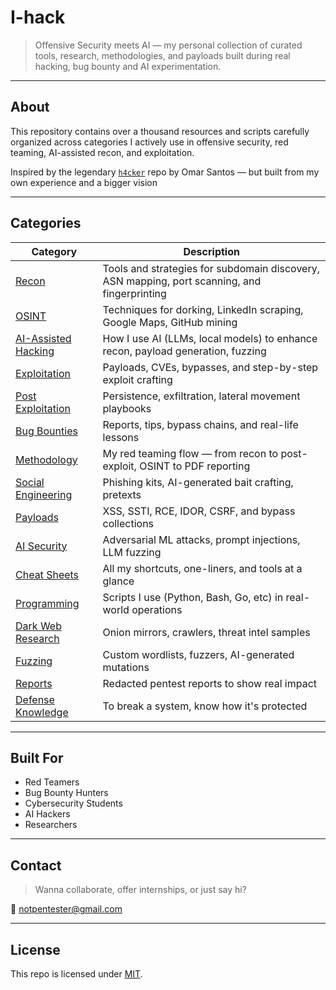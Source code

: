 # I-hack

> Offensive Security meets AI — my personal collection of curated tools, research, methodologies, and payloads built during real hacking, bug bounty and AI experimentation.

---

##  About

This repository contains over a thousand resources and scripts carefully organized across categories I actively use in offensive security, red teaming, AI-assisted recon, and exploitation.

Inspired by the legendary [`h4cker`](https://github.com/The-Art-of-Hacking/h4cker) repo by Omar Santos — but built from my own experience and a bigger vision

---

## Categories

| Category | Description |
|---------|-------------|
| [ Recon](./recon/) | Tools and strategies for subdomain discovery, ASN mapping, port scanning, and fingerprinting |
| [ OSINT](./osint/) | Techniques for dorking, LinkedIn scraping, Google Maps, GitHub mining |
| [AI-Assisted Hacking](./ai-assisted_hacking/) | How I use AI (LLMs, local models) to enhance recon, payload generation, fuzzing |
| [ Exploitation](./exploit_development/) | Payloads, CVEs, bypasses, and step-by-step exploit crafting |
| [Post Exploitation](./post_exploitation/) | Persistence, exfiltration, lateral movement playbooks |
| [ Bug Bounties](./bug_bounties/) | Reports, tips, bypass chains, and real-life lessons |
| [Methodology](./methodology/) | My red teaming flow — from recon to post-exploit, OSINT to PDF reporting |
| [ Social Engineering](./social_engineering/) | Phishing kits, AI-generated bait crafting, pretexts |
| [Payloads](./payloads/) | XSS, SSTI, RCE, IDOR, CSRF, and bypass collections |
| [ AI Security](./ai_security/) | Adversarial ML attacks, prompt injections, LLM fuzzing |
| [ Cheat Sheets](./cheat_sheets/) | All my shortcuts, one-liners, and tools at a glance |
| [ Programming](./programming/) | Scripts I use (Python, Bash, Go, etc) in real-world operations |
| [ Dark Web Research](./darkweb_research/) | Onion mirrors, crawlers, threat intel samples |
| [ Fuzzing](./fuzzing_tools/) | Custom wordlists, fuzzers, AI-generated mutations |
| [ Reports](./pentest_reports/) | Redacted pentest reports to show real impact |
| [ Defense Knowledge](./defense/) | To break a system, know how it's protected |

---

##  Built For

- Red Teamers  
-  Bug Bounty Hunters  
- Cybersecurity Students  
- AI Hackers 
-  Researchers  

---

##  Contact

> Wanna collaborate, offer internships, or just say hi?

📧 notpentester@gmail.com

---

##  License

This repo is licensed under [MIT](./LICENSE).  
